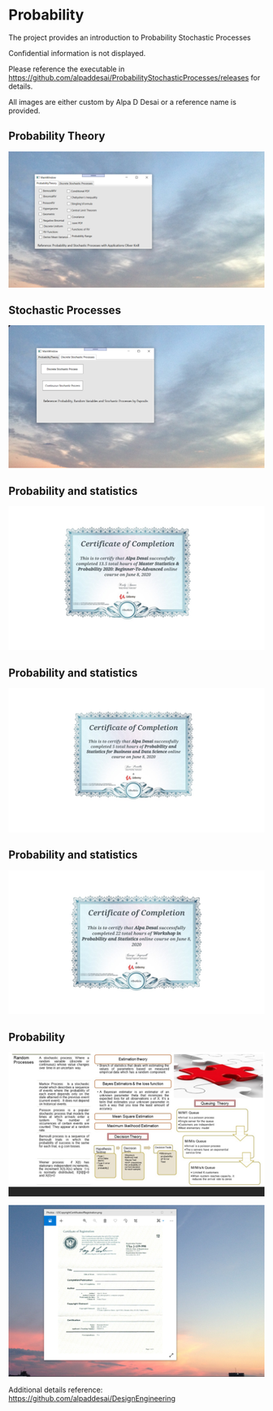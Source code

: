 # Probability 

The project provides an introduction to Probability Stochastic Processes

Confidential information is not displayed.

Please reference the executable in https://github.com/alpaddesai/ProbabilityStochasticProcesses/releases for details.

All images are either custom by Alpa D Desai or a reference name is provided.

## Probability Theory 
![image](ProbabilityTheory.png)

## Stochastic Processes
![image](StochasticProcess.png)

## Probability and statistics
![image](ProbabilityCertificateI.jpg)

## Probability and statistics
![image](ProbabilityCertificateII.jpg)

## Probability and statistics
![image](ProbabilityCertificateIII.jpg)

## Probability
![image](Probability.jpg)

![image](USCopyrightCertificate.png)

Additional details reference: https://github.com/alpaddesai/DesignEngineering
